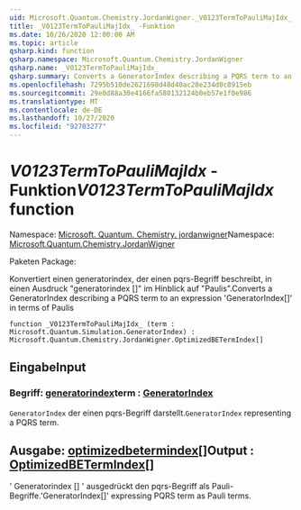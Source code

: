 ```yaml
---
uid: Microsoft.Quantum.Chemistry.JordanWigner._V0123TermToPauliMajIdx_
title: _V0123TermToPauliMajIdx_ -Funktion
ms.date: 10/26/2020 12:00:00 AM
ms.topic: article
qsharp.kind: function
qsharp.namespace: Microsoft.Quantum.Chemistry.JordanWigner
qsharp.name: _V0123TermToPauliMajIdx_
qsharp.summary: Converts a GeneratorIndex describing a PQRS term to an expression 'GeneratorIndex[]' in terms of Paulis
ms.openlocfilehash: 7295b510de2621698d48d40ac28e234d0c8915eb
ms.sourcegitcommit: 29e0d88a30e4166fa580132124b0eb57e1f0e986
ms.translationtype: MT
ms.contentlocale: de-DE
ms.lasthandoff: 10/27/2020
ms.locfileid: "92703277"
---
```

# <a name="_v0123termtopaulimajidx_-function"></a><span data-ttu-id="1fa44-102">_V0123TermToPauliMajIdx_ -Funktion</span><span class="sxs-lookup"><span data-stu-id="1fa44-102">_V0123TermToPauliMajIdx_ function</span></span>

<span data-ttu-id="1fa44-103">Namespace: [Microsoft. Quantum. Chemistry. jordanwigner](xref:Microsoft.Quantum.Chemistry.JordanWigner)</span><span class="sxs-lookup"><span data-stu-id="1fa44-103">Namespace: [Microsoft.Quantum.Chemistry.JordanWigner](xref:Microsoft.Quantum.Chemistry.JordanWigner)</span></span>

<span data-ttu-id="1fa44-104">Paketen [](https://nuget.org/packages/)</span><span class="sxs-lookup"><span data-stu-id="1fa44-104">Package: [](https://nuget.org/packages/)</span></span>


<span data-ttu-id="1fa44-105">Konvertiert einen generatorindex, der einen pqrs-Begriff beschreibt, in einen Ausdruck "generatorindex []" im Hinblick auf "Paulis".</span><span class="sxs-lookup"><span data-stu-id="1fa44-105">Converts a GeneratorIndex describing a PQRS term to an expression 'GeneratorIndex[]' in terms of Paulis</span></span>

```qsharp
function _V0123TermToPauliMajIdx_ (term : Microsoft.Quantum.Simulation.GeneratorIndex) : Microsoft.Quantum.Chemistry.JordanWigner.OptimizedBETermIndex[]
```


## <a name="input"></a><span data-ttu-id="1fa44-106">Eingabe</span><span class="sxs-lookup"><span data-stu-id="1fa44-106">Input</span></span>

### <a name="term--generatorindex"></a><span data-ttu-id="1fa44-107">Begriff: [generatorindex](xref:Microsoft.Quantum.Simulation.GeneratorIndex)</span><span class="sxs-lookup"><span data-stu-id="1fa44-107">term : [GeneratorIndex](xref:Microsoft.Quantum.Simulation.GeneratorIndex)</span></span>

<span data-ttu-id="1fa44-108">`GeneratorIndex` der einen pqrs-Begriff darstellt.</span><span class="sxs-lookup"><span data-stu-id="1fa44-108">`GeneratorIndex` representing a PQRS term.</span></span>



## <a name="output--optimizedbetermindex"></a><span data-ttu-id="1fa44-109">Ausgabe: [optimizedbetermindex](xref:Microsoft.Quantum.Chemistry.JordanWigner.OptimizedBETermIndex)[]</span><span class="sxs-lookup"><span data-stu-id="1fa44-109">Output : [OptimizedBETermIndex](xref:Microsoft.Quantum.Chemistry.JordanWigner.OptimizedBETermIndex)[]</span></span>

<span data-ttu-id="1fa44-110">' Generatorindex [] ' ausgedrückt den pqrs-Begriff als Pauli-Begriffe.</span><span class="sxs-lookup"><span data-stu-id="1fa44-110">'GeneratorIndex[]' expressing PQRS term as Pauli terms.</span></span>